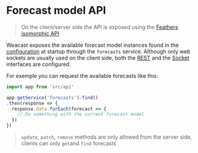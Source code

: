 # Forecast model API

> On the client/server side the API is exposed using the [Feathers isomorphic API](https://docs.feathersjs.com/api/client.html#universal-isomorphic-api)

Weacast exposes the available forecast model instances found in the [configuration](../guides/BASICS.MD#configuring) at startup through the `forecasts` service. Although only web sockets are usually used on the client side, both the [REST](https://docs.feathersjs.com/api/rest.html) and the [Socket](https://docs.feathersjs.com/api/socketio.html) interfaces are configured.

For exemple you can request the available forecasts like this:
```javascript
import app from 'src/api'

app.getService('forecasts').find()
.then(response => {
  response.data.forEach(forecast => {
    // Do something with the current forecast model
  })
})
```

> `update`, `patch`, `remove` methods are only allowed from the server side, clients can only `get`and `find` forecasts

